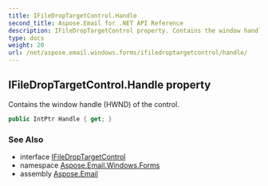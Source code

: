 ```yaml
---
title: IFileDropTargetControl.Handle
second_title: Aspose.Email for .NET API Reference
description: IFileDropTargetControl property. Contains the window handle HWND of the control
type: docs
weight: 20
url: /net/aspose.email.windows.forms/ifiledroptargetcontrol/handle/
---
```

## IFileDropTargetControl.Handle property

Contains the window handle (HWND) of the control.

```csharp
public IntPtr Handle { get; }
```

### See Also

* interface [IFileDropTargetControl](../)
* namespace [Aspose.Email.Windows.Forms](../../ifiledroptargetcontrol/)
* assembly [Aspose.Email](../../../)


